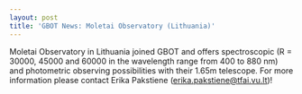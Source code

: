 ```yaml
---
layout: post
title: 'GBOT News: Moletai Observatory (Lithuania)'
---
```


Moletai Observatory in Lithuania joined GBOT and offers spectroscopic
(R = 30000, 45000 and 60000 in the wavelength range from 400 to 880 nm) and
photometric observing possibilities with their 1.65m telescope.
For more information please contact Erika Pakstiene (erika.pakstiene@tfai.vu.lt)!
